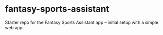 # fantasy-sports-assistant
Starter repo for the Fantasy Sports Assistant app – initial setup with a simple web app
